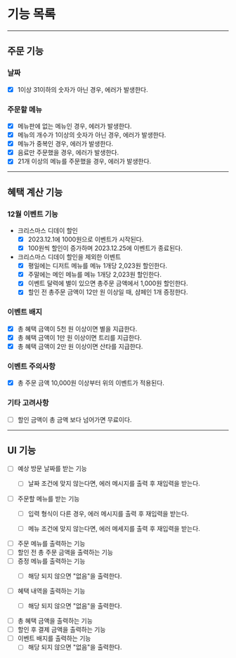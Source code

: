 # 기능 목록

---

## 주문 기능

### 날짜

- [x] 1이상 31이하의 숫자가 아닌 경우, 에러가 발생한다.

### 주문할 메뉴

- [x] 메뉴판에 없는 메뉴인 경우, 에러가 발생한다.
- [x] 메뉴의 개수가 1이상의 숫자가 아닌 경우, 에러가 발생한다.
- [x] 메뉴가 중복인 경우, 에러가 발생한다.
- [x] 음료만 주문했을 경우, 에러가 발생한다.
- [x] 21개 이상의 메뉴를 주문했을 경우, 에러가 발생한다.

---

## 혜택 계산 기능

### 12월 이벤트 기능

- 크리스마스 디데이 할인
    - [x] 2023.12.1에 1000원으로 이벤트가 시작된다.
    - [x] 100원씩 할인이 증가하며 2023.12.25에 이벤트가 종료된다.

- 크리스마스 디데이 할인을 제외한 이벤트
    - [x] 평일에는 디저트 메뉴를 메뉴 1개당 2,023원 할인한다.
    - [x] 주말에는 메인 메뉴를 메뉴 1개당 2,023원 할인한다.
    - [x] 이벤트 달력에 별이 있으면 총주문 금액에서 1,000원 할인한다.
    - [x] 할인 전 총주문 금액이 12만 원 이상일 때, 샴페인 1개 증정한다.

### 이벤트 배지

- [x] 총 혜택 금액이 5천 원 이상이면 별을 지급한다.
- [x] 총 혜택 금액이 1만 원 이상이면 트리를 지급한다.
- [x] 총 혜택 금액이 2만 원 이상이면 산타를 지급한다.

### 이벤트 주의사항

- [x] 총 주문 금액 10,000원 이상부터 위의 이벤트가 적용된다.

### 기타 고려사항

- [ ] 할인 금액이 총 금액 보다 넘어가면 무료이다.

---

## UI 기능

- [ ] 예상 방문 날짜를 받는 기능
    - [ ] 날짜 조건에 맞지 않는다면, 에러 메시지를 출력 후 재입력을 받는다.


- [ ] 주문할 메뉴를 받는 기능
    - [ ] 입력 형식이 다른 경우, 에러 메시지를 출력 후 재입력을 받는다.
    - [ ] 메뉴 조건에 맞지 않는다면, 에러 메세지를 출력 후 재입력을 받는다.


- [ ] 주문 메뉴를 출력하는 기능
- [ ] 할인 전 총 주문 금액을 출력하는 기능
- [ ] 증정 메뉴를 출력하는 기능
    - [ ] 해당 되지 않으면 "없음"을 출력한다.


- [ ] 혜택 내역을 출력하는 기능
    - [ ] 해당 되지 않으면 "없음"을 출력한다.


- [ ] 총 혜택 금액을 출력하는 기능
- [ ] 할인 후 결제 금액을 출력하는 기능
- [ ] 이벤트 배지를 출력하는 기능
    - [ ] 해당 되지 않으면 "없음"을 출력한다.